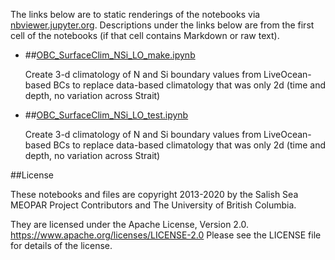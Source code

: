 The links below are to static renderings of the notebooks via
[nbviewer.jupyter.org](https://nbviewer.jupyter.org/).
Descriptions under the links below are from the first cell of the notebooks
(if that cell contains Markdown or raw text).

* ##[OBC_SurfaceClim_NSi_LO_make.ipynb](https://nbviewer.jupyter.org/github/SalishSeaCast/analysis-elise-2/blob/master/notebooks/modelInput/OBC/OBC_SurfaceClim_NSi_LO_make.ipynb)  
    
    Create 3-d climatology of N and Si boundary values from LiveOcean-based BCs to replace data-based climatology that was only 2d (time and depth, no variation across Strait)  

* ##[OBC_SurfaceClim_NSi_LO_test.ipynb](https://nbviewer.jupyter.org/github/SalishSeaCast/analysis-elise-2/blob/master/notebooks/modelInput/OBC/OBC_SurfaceClim_NSi_LO_test.ipynb)  
    
    Create 3-d climatology of N and Si boundary values from LiveOcean-based BCs to replace data-based climatology that was only 2d (time and depth, no variation across Strait)  


##License

These notebooks and files are copyright 2013-2020
by the Salish Sea MEOPAR Project Contributors
and The University of British Columbia.

They are licensed under the Apache License, Version 2.0.
https://www.apache.org/licenses/LICENSE-2.0
Please see the LICENSE file for details of the license.
